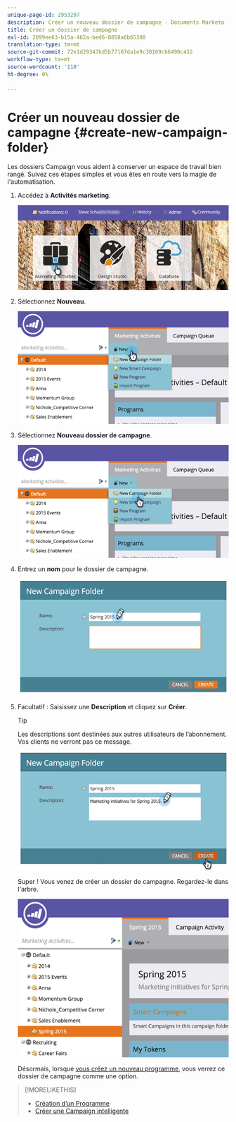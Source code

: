 ```yaml
---
unique-page-id: 2953207
description: Créer un nouveau dossier de campagne - Documents Marketo - Documentation du produit
title: Créer un dossier de campagne
exl-id: 2899ee63-b15a-462a-bed6-8858a6b65308
translation-type: tm+mt
source-git-commit: 72e1d29347bd5b77107da1e9c30169cb6490c432
workflow-type: tm+mt
source-wordcount: '110'
ht-degree: 0%

---
```


# Créer un nouveau dossier de campagne {#create-new-campaign-folder}

Les dossiers Campaign vous aident à conserver un espace de travail bien rangé. Suivez ces étapes simples et vous êtes en route vers la magie de l&#39;automatisation.

1. Accédez à **Activités marketing**.

   ![](assets/login-marketing-activities.png)

1. Sélectionnez **Nouveau**.

   ![](assets/image2015-2-25-7-3a57-3a18.png)

1. Sélectionnez **Nouveau dossier de campagne**.

   ![](assets/image2015-2-25-7-3a58-3a15.png)

1. Entrez un **nom** pour le dossier de campagne.

   ![](assets/image2015-2-25-8-3a0-3a20.png)

1. Facultatif : Saisissez une **Description** et cliquez sur **Créer**.

   >[!TIP]
   >
   >Les descriptions sont destinées aux autres utilisateurs de l’abonnement. Vos clients ne verront pas ce message.

   ![](assets/image2015-2-25-8-3a9-3a3.png)

   Super ! Vous venez de créer un dossier de campagne. Regardez-le dans l&#39;arbre.

   ![](assets/image2015-2-25-8-3a10-3a29.png)

   Désormais, lorsque [vous créez un nouveau programme](/help/marketo/product-docs/core-marketo-concepts/programs/creating-programs/create-a-program.md), vous verrez ce dossier de campagne comme une option.

>[!MORELIKETHIS]
>
>* [Création d’un Programme](/help/marketo/product-docs/core-marketo-concepts/programs/creating-programs/create-a-program.md)
>* [Créer une Campaign intelligente](/help/marketo/product-docs/core-marketo-concepts/smart-campaigns/creating-a-smart-campaign/create-a-new-smart-campaign.md)


